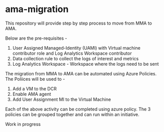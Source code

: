 # ama-migration
This repository will provide step by step process to move from MMA to AMA. 

Below are the pre-requisites -

1. User Assigned Managed-Identity (UAMI) with Virtual machine contributor role and Log Analytics Workspace contributor
2. Data collection rule to collect the logs of interest and metrics
3. Log Analytics Workspace - Workspace where the logs need to be sent

The migration from MMA to AMA can be automated using Azure Policies. The Poliices will be used to - 

1. Add a VM to the DCR
2. Enable AMA agent
3. Add User Assignment MI to the Virtual Machine

Each of the above activity can be completed using azure policy. The 3 policies can be grouped together and can run within an initiative. 

Work in progress


